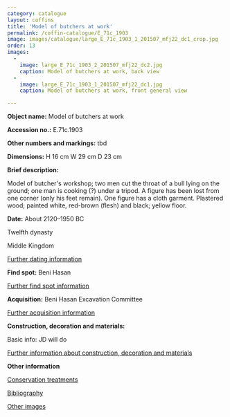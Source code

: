 ```yaml
---
category: catalogue
layout: coffins
title: 'Model of butchers at work'
permalink: /coffin-catalogue/E_71c_1903
image: images/catalogue/large_E_71c_1903_1_201507_mfj22_dc1_crop.jpg
order: 13
images: 
  -
    image: large_E_71c_1903_2_201507_mfj22_dc2.jpg
    caption: Model of butchers at work, back view 
  -
    image: large_E_71c_1903_1_201507_mfj22_dc1.jpg
    caption: Model of butchers at work, front general view

---
```


**Object name:** 
Model of butchers at work

**Accession no.:** 
E.71c.1903

**Other numbers and markings:**
tbd

**Dimensions:** 
H 16 cm
W 29 cm
D 23 cm

**Brief description:** 

Model of butcher's workshop; two men cut the throat of a bull lying on the ground; one man is cooking (?) under a tripod. A figure has been lost from one corner (only his feet remain). One figure has a cloth garment. Plastered wood; painted white, red-brown (flesh) and black; yellow floor.


**Date:**
About 2120–1950 BC

Twelfth dynasty

Middle Kingdom

[Further dating information](/catalogue_extras/E_71c_1903_dating)

**Find spot:**
Beni Hasan

[Further find spot information](/catalogue_extras/E_71c_1903_findspot)

**Acquisition:**
Beni Hasan Excavation Committee

[Further acquisition information](/catalogue_extras/E_71c_1903_acquisition)

**Construction, decoration and materials:**

Basic info: JD will do

[Further information about construction, decoration and materials](/catalogue_extras/E_71c_1903_materials)


**Other information**

[Conservation treatments](/catalogue_extras/E_71c_1903_conservation)

[Bibliography](/catalogue_extras/E_71c_1903_bibliography)

[Other images](/catalogue_extras/E_71c_1903_imagesheet)


